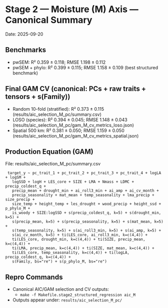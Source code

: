 # Stage 2 — Moisture (M) Axis — Canonical Summary

Date: 2025-09-20

## Benchmarks
- pwSEM: R² 0.359 ± 0.118; RMSE 1.198 ± 0.112
- pwSEM + phylo: R² 0.399 ± 0.115; RMSE 1.158 ± 0.109 (best structured benchmark)

## Final GAM CV (canonical: PCs + raw traits + tensors + s(Family))
- Random 10-fold (stratified): R² 0.373 ± 0.115 (results/aic_selection_M_pc/summary.csv)
- LOSO (species): R² 0.394 ± 0.045; RMSE 1.148 ± 0.043 (results/aic_selection_M_pc/gam_M_cv_metrics_loso.json)
- Spatial 500 km: R² 0.381 ± 0.050; RMSE 1.159 ± 0.050 (results/aic_selection_M_pc/gam_M_cv_metrics_spatial.json)

## Production Equation (GAM)
File: results/aic_selection_M_pc/summary.csv

```
 target_y ~ pc_trait_1 + pc_trait_2 + pc_trait_3 + pc_trait_4 + logLA + logSM +
   logSSD + logH + LES_core + SIZE + LMA + Nmass + LDMC + precip_coldest_q +
   precip_mean + drought_min + ai_roll3_min + ai_amp + ai_cv_month +
   precip_seasonality + mat_mean + temp_seasonality + lma_precip + size_precip +
   size_temp + height_temp + les_drought + wood_precip + height_ssd + p_phylo_M +
   is_woody + SIZE:logSSD + s(precip_coldest_q, k=5) + s(drought_min, k=5) +
   s(precip_mean, k=5) + s(precip_seasonality, k=5) + s(mat_mean, k=5) +
   s(temp_seasonality, k=5) + s(ai_roll3_min, k=5) + s(ai_amp, k=5) +
   s(ai_cv_month, k=5) + ti(LES_core, ai_roll3_min, k=c(4,4)) +
   ti(LES_core, drought_min, k=c(4,4)) + ti(SIZE, precip_mean, k=c(4,4)) +
   ti(LMA, precip_mean, k=c(4,4)) + ti(SIZE, mat_mean, k=c(4,4)) +
   ti(LES_core, temp_seasonality, k=c(4,4)) + ti(logLA, precip_coldest_q, k=c(4,4)) +
   s(Family, bs="re") + s(p_phylo_M, bs="re")
```

## Repro Commands
- Canonical AIC/GAM selection and CV outputs:
  - `make -f Makefile.stage2_structured_regression aic_M`
- Outputs appear under: `results/aic_selection_M_pc/`

